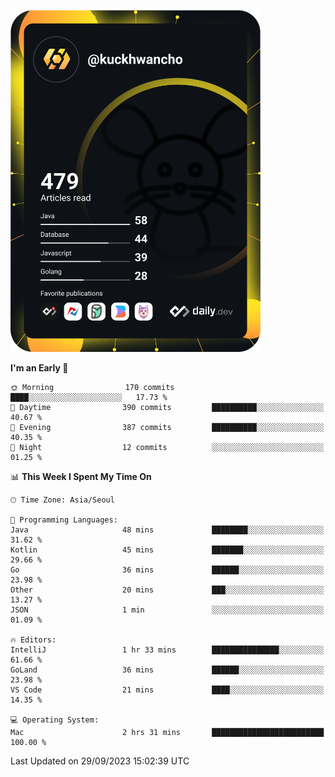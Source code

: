 <a href="https://app.daily.dev/kuckhwancho"><img src="https://github.com/kuckjwi0928/kuckjwi0928/blob/master/devcard.svg" width="400" alt="Kuckjwi Devcard"/></a>

<!--START_SECTION:waka-->
**I'm an Early 🐤** 

```text
🌞 Morning                170 commits         ████░░░░░░░░░░░░░░░░░░░░░   17.73 % 
🌆 Daytime                390 commits         ██████████░░░░░░░░░░░░░░░   40.67 % 
🌃 Evening                387 commits         ██████████░░░░░░░░░░░░░░░   40.35 % 
🌙 Night                  12 commits          ░░░░░░░░░░░░░░░░░░░░░░░░░   01.25 % 
```


📊 **This Week I Spent My Time On** 

```text
🕑︎ Time Zone: Asia/Seoul

💬 Programming Languages: 
Java                     48 mins             ████████░░░░░░░░░░░░░░░░░   31.62 % 
Kotlin                   45 mins             ███████░░░░░░░░░░░░░░░░░░   29.66 % 
Go                       36 mins             ██████░░░░░░░░░░░░░░░░░░░   23.98 % 
Other                    20 mins             ███░░░░░░░░░░░░░░░░░░░░░░   13.27 % 
JSON                     1 min               ░░░░░░░░░░░░░░░░░░░░░░░░░   01.09 % 

🔥 Editors: 
IntelliJ                 1 hr 33 mins        ███████████████░░░░░░░░░░   61.66 % 
GoLand                   36 mins             ██████░░░░░░░░░░░░░░░░░░░   23.98 % 
VS Code                  21 mins             ████░░░░░░░░░░░░░░░░░░░░░   14.35 % 

💻 Operating System: 
Mac                      2 hrs 31 mins       █████████████████████████   100.00 % 
```


 Last Updated on 29/09/2023 15:02:39 UTC
<!--END_SECTION:waka-->
